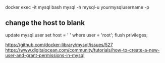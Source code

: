 docker exec -it mysql bash
mysql -h mysql-u yourmysqlusername -p

## change the host to blank
update mysql.user set host = ' '  where user = 'root';
flush privileges;

https://github.com/docker-library/mysql/issues/527
https://www.digitalocean.com/community/tutorials/how-to-create-a-new-user-and-grant-permissions-in-mysql
